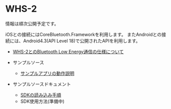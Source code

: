 WHS-2
=============

情報は順次公開予定です。

iOSとの接続にはCoreBluetooth.Frameworkを利用します。
またAndroidとの接続には、Android4.3(API Level 18)で公開されたAPIを利用します。

- [WHS-2とのBluetooth Low Energy通信の仕様について](通信仕様.md)

- サンプルソース
  - [サンプルアプリの動作説明](サンプルアプリ動作説明.md)

- サンプルソースドキュメント

  - [SDKの読み込み手順](SDK読み込み手順.md)
  - SDK使用方法(準備中)
